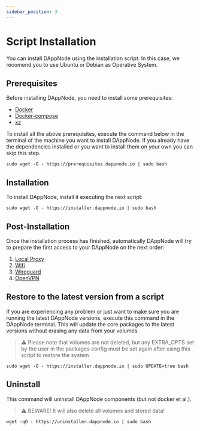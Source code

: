 ```yaml
---
sidebar_position: 3
---
```


# Script Installation

You can install DAppNode using the installation script. In this case, we recomend you to use Ubuntu or Debian as Operative System.

## Prerequisites

Before installing DAppNode, you need to install some prerequisites:

- [Docker](https://docs.docker.com/install/)
- [Docker-compose](https://docs.docker.com/compose/install/)
- [xz](https://tukaani.org/xz/)

To install all the above prerequisites, execute the command below in the terminal of the machine you want to install DAppNode. If you already have the dependencies installed or you want to install them on your own you can skip this step.

`sudo wget -O - https://prerequisites.dappnode.io | sudo bash`

## Installation

To install DAppNode, install it executing the next script:

`sudo wget -O - https://installer.dappnode.io | sudo bash`

## Post-Installation

Once the installation process has finished, automatically DAppNode will try to prepare the first access to your DAppNode on the next order:

1. [Local Proxy](https://docs.dappnode.io/user-guide/ui/access/local-proxy)
2. [Wifi](https://docs.dappnode.io/user-guide/ui/access/wifi)
3. [Wireguard](https://docs.dappnode.io/user-guide/ui/access/vpn#wireguard)
4. [OpenVPN](https://docs.dappnode.io/user-guide/ui/access/vpn#openvpn)

## Restore to the latest version from a script

If you are experiencing any problem or just want to make sure you are running the latest DAppNode versions, execute this command in the DAppNode terminal. This will update the core packages to the latest versions without erasing any data from your volumes.

> :warning: Please note that volumes are not deleted, but any EXTRA_OPTS set by the user in the packages config must be set again after using this script to restore the system

`sudo wget -O - https://installer.dappnode.io | sudo UPDATE=true bash`

## Uninstall

This command will uninstall DAppNode components (but not docker et al.).

> :warning: BEWARE! It will also delete all volumes and stored data!

`wget -qO - https://uninstaller.dappnode.io | sudo bash`
